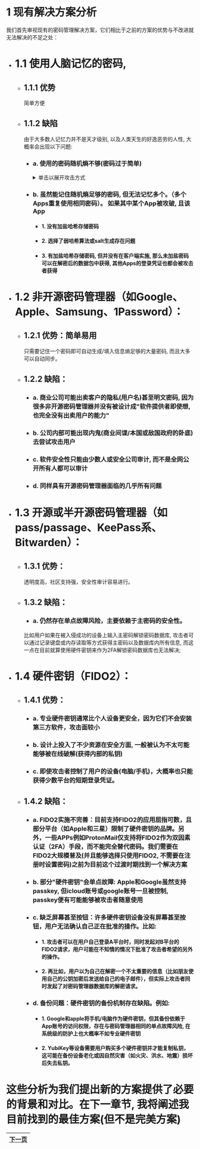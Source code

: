 # 1 现有解决方案分析

我们首先审视现有的密码管理解决方案，它们相比于之前的方案的优势与不改进就无法解决的不足之处：

- # 1.1 使用人脑记忆的密码,
  - ## 1.1.1 **优势**
    简单方便
  - ## 1.1.2 **缺陷**
    由于大多数人记忆力并不是天才级别, 以及人类天生的好逸恶劳的人性, 大概率会出现以下问题:

    - ### a. 使用的密码随机熵不够(密码过于简单)

      <details markdown='1'><summary>单击以展开攻击方式</summary>
          容易被字典攻击以及穷举法暴力攻击成功
      </details>

    - ### b. 虽然能记住随机熵足够的密码, 但无法记忆多个。（多个Apps重复使用相同密码）。 如果其中某个App被攻破, 且该App
      - #### 1. 没有加盐哈希存储密码
      - #### 2. 选择了弱哈希算法或salt生成存在问题
      - #### 3. 有加盐哈希存储密码, 但并没有在客户端实施, 那么未加盐密码可以在解密后的数据包中获得, 其他Apps的登录凭证也都会被攻击者获得


- # 1.2 **非开源密码管理器**（如Google、Apple、Samsung、1Password）：
  - ## 1.2.1 **优势**：简单易用
    只需要记住一个密码即可自动生成/填入信息熵足够的大量密码, 而且大多可以自动同步。
  - ## 1.2.2 **缺陷**：
    - ### a. 商业公司可能出卖客户的隐私(用户名)甚至明文密码, 因为很多非开源密码管理器并没有被设计成"软件提供者即使想, 也**完全**没有出卖用户的能力"
    - ### b. 公司内部可能出现内鬼(商业间谍/本国或敌国政府的卧底)去尝试攻击用户
    - ### c. 软件安全性只能由少数人或安全公司审计, 而不是全网公开所有人都可以审计
    - ### d. 同样具有开源密码管理器面临的几乎所有问题

- # 1.3 **开源或半开源密码管理器**（如pass/passage、KeePass系、Bitwarden）：
  - ## 1.3.1 **优势**：
    透明度高，社区支持强，安全性审计容易进行。
  - ## 1.3.2 **缺陷**：
    - ### a. 仍然存在单点故障风险，主要依赖于主密码的安全性。
    比如用户如果在被入侵成功的设备上输入主密码解锁密码数据库,
    攻击者可以通过记录键盘或内存读取等方式获得主密码以及数据库内所有信息,
    而这一点在目前就算使用硬件密钥来作为2FA解锁密码数据库也无法解决;

- # 1.4 **硬件密钥**（FIDO2）：
  - ## 1.4.1 **优势**：
    - ### a. 专业硬件密钥通常比个人设备更安全，因为它们不会安装第三方软件，攻击面较小
    - ### b. 设计上投入了不少资源在安全方面, 一般被认为不太可能能够被在线破解(获得内部的私钥)
    - ### c. 即使攻击者控制了用户的设备(电脑/手机)，大概率也只能获得少数平台的短期登录凭证。
  - ## 1.4.2 **缺陷**：

    - ### a. **FIDO2实施不完善**：目前支持FIDO2的应用屈指可数，且部分平台（如Apple和三星）限制了硬件密钥的品牌。另外，一些APPs例如ProtonMail仅支持将FIDO2作为双因素认证（2FA）手段，而不能完全替代密码。我们需要在FIDO2大规模普及(并且能够选择只使用FIDO2, 不需要在注册时设置密码)之前为目前这个过渡时期找到一个解决方案

    - ### b. **部分"硬件密钥"会单点故障**: Apple和Google虽然支持passkey, 但icloud账号或google账号一旦被控制, passkey便有可能能够被攻击者随意使用

    - ### c. **缺乏屏幕甚至按钮**：许多硬件密钥设备没有屏幕甚至按钮，用户无法确认自己正在批准的操作。比如:
      - #### 1. 攻击者可以在用户自己登录A平台时，同时发起对B平台的FIDO2请求，用户可能在不知情的情况下批准了攻击者希望的另外的操作。
      - #### 2. 再比如，用户以为自己在解密一个不太重要的信息（比如朋友使用自己的公钥加密后发送给自己的电子邮件），但实际上攻击者同时发起了对密码管理器数据库的解密请求。

    - ### d. **备份问题**：硬件密钥的备份机制存在缺陷。例如:
      - ####  1. Google和apple将手机/电脑作为硬件密钥，但其备份依赖于App账号的访问权限，存在与密码管理器相同的单点故障风险, 在系统级的防护上也大概率不如专业硬件密钥
      - ####  2. YubiKey等设备需要用户购买多个硬件密钥并才能复制私钥，这可能在备份设备老化或因自然灾害（如火灾、洪水、地震）损坏后失去私钥。 



# 这些分析为我们提出新的方案提供了必要的背景和对比。在下一章节, 我将阐述我目前找到的最佳方案(但不是完美方案)

| [下一页](02_proposed_solution.md) |
|----------------------------------|
